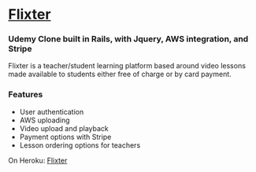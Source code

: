 # [Flixter](https://flixter-bvm.herokuapp.com/)

### Udemy Clone built in Rails, with Jquery, AWS integration, and Stripe

Flixter is a teacher/student learning platform based around video lessons made available to students either free of charge or by card payment.

### Features
- User authentication
- AWS uploading
- Video upload and playback
- Payment options with Stripe
- Lesson ordering options for teachers

On Heroku:
[Flixter](https://flixter-bvm.herokuapp.com/)
